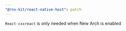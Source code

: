 ```yaml
---
"@rnx-kit/react-native-host": patch
---
```


`React-cxxreact` is only needed when New Arch is enabled
